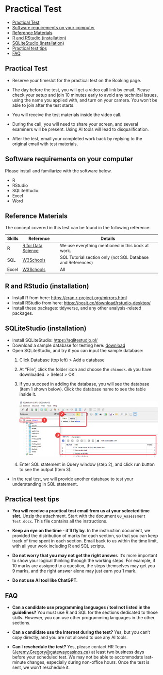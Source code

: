 Practical Test
================

- [Practical Test](#practical-test)
- [Software requirements on your
  computer](#software-requirements-on-your-computer)
- [Reference Materials](#reference-materials)
- [R and RStudio (installation)](#r-and-rstudio-installation)
- [SQLiteStudio (installation)](#sqlitestudio-installation)
- [Practical test tips](#practical-test-tips)
- [FAQ](#faq)

## Practical Test

- Reserve your timeslot for the practical test on the Booking page.

- The day before the test, you will get a video call link by email.
  Please check your setup and join 10 minutes early to avoid any
  technical issues, using the name you applied with, and turn on your
  camera. You won’t be able to join after the test starts.

- You will receive the test materials inside the video call.

- During the call, you will need to share your screen, and several
  examiners will be present. Using AI tools will lead to
  disqualification.

- After the test, email your completed work back by replying to the
  original email with test materials.

## Software requirements on your computer

Please install and familiarize with the software below.

- R
- RStudio
- SQLiteStudio
- Excel
- Word

## Reference Materials

The concept covered in this test can be found in the following
reference.

| Skills | Reference | Details |
|----|----|----|
| R | [R for Data Science](https://r4ds.hadley.nz/) | We use everything mentioned in this book at work. |
| SQL | [W3Schools](https://www.w3schools.com/sql/default.asp) | SQL Tutorial section only (not SQL Database and References) |
| Excel | [W3Schools](https://www.w3schools.com/excel/index.php) | All |

## R and RStudio (installation)

- Install R from here: <https://cran.r-project.org/mirrors.html>
- Install RStudio from here:
  <https://posit.co/download/rstudio-desktop/>
- Install these packages: tidyverse, and any other analysis-related
  packages.

## SQLiteStudio (installation)

- Install SQLiteStudio: <https://sqlitestudio.pl/>
- Download a sample database for testing here:
  [download](assets/chinook.db)
- Open SQLiteStudio, and try if you can input the sample database:
  1.  Click Database (top left) \> Add a database

  2.  At “File”, click the folder icon and choose the `chinook.db` you
      have downloaded. \> Select \> OK

  3.  If you succeed in adding the database, you will see the database
      (item 1 shown below). Click the database name to see the table
      inside it.

      ![](assets/SQLiteStudio.png)

  4.  Enter SQL statement in Query window (step 2), and click run button
      to see the output (Item 3).
- In the real test, we will provide another database to test your
  understanding in SQL statement.

## Practical test tips

- **You will receive a practical test email from us at your selected
  time slot.** Unzip the attachment. Start with the document
  `00_Assessment Test.docx`. This file contains all the instructions.

- **Keep an eye on the time - it’ll fly by.** In the instruction
  document, we provided the distribution of marks for each section, so
  that you can keep track of time spent in each section. Email back to
  us within the time limit, with all your work including R and SQL
  scripts.

- **Do not worry that you may not get the right answer.** It’s more
  important to show your logical thinking through the working steps. For
  example, if 10 marks are assigned to a question, the steps themselves
  may get you 9 marks, and the right answer alone may just earn you 1
  mark.

- **Do not use AI tool like ChatGPT.**

## FAQ

- **Can a candidate use programming languages / tool not listed in the
  guidelines?** You must use R and SQL for the sections dedicated to
  those skills. However, you can use other programming languages in the
  other sections.

- **Can a candidate use the Internet during the test?** Yes, but you
  can’t copy directly, and you are not allowed to use any AI tools.

- **Can I reschedule the test?** Yes, please contact HR Team
  (<Jeremy.Gregory@gatewaycasinos.ca>) at least two business days before
  your scheduled test. We may not be able to accommodate last-minute
  changes, especially during non-office hours. Once the test is sent, we
  won’t reschedule it.
